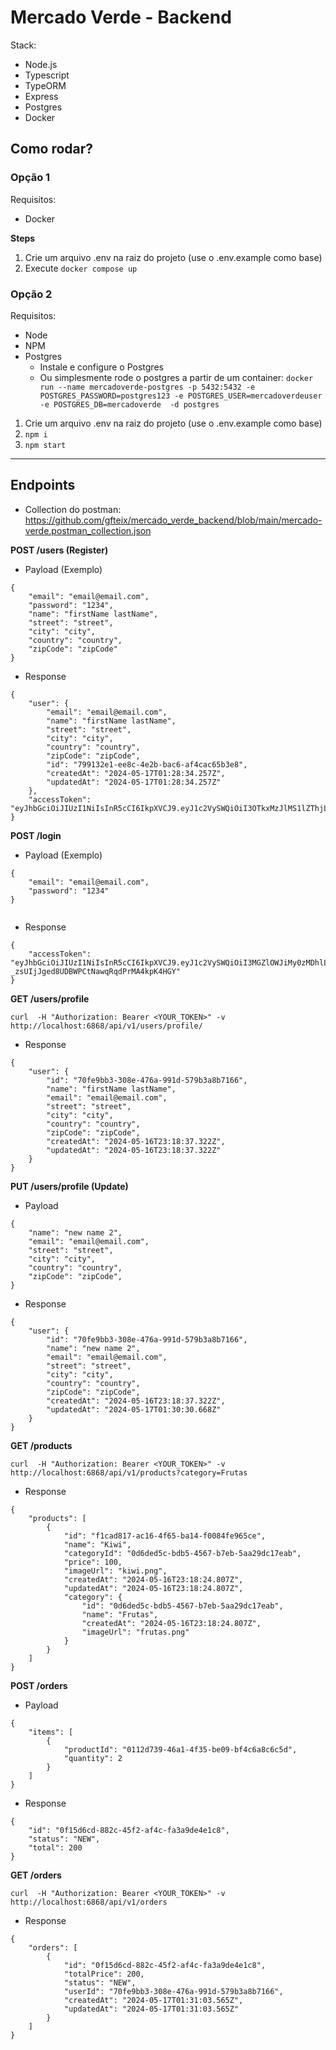 # Mercado Verde - Backend

Stack:
- Node.js 
- Typescript
- TypeORM
- Express
- Postgres
- Docker

## Como rodar?


### Opção 1

Requisitos:

- Docker

**Steps**
1. Crie um arquivo .env na raiz do projeto (use o .env.example como base)
2. Execute `docker compose up`

### Opção 2

Requisitos:
- Node
- NPM
- Postgres
    - Instale e configure o Postgres
    - Ou simplesmente rode o postgres a partir de um container: `docker run --name mercadoverde-postgres -p 5432:5432 -e POSTGRES_PASSWORD=postgres123 -e POSTGRES_USER=mercadoverdeuser -e POSTGRES_DB=mercadoverde  -d postgres`


1. Crie um arquivo .env na raiz do projeto (use o .env.example como base)
2. `npm i`
3. `npm start`

---

## Endpoints

- Collection do postman: https://github.com/gfteix/mercado_verde_backend/blob/main/mercado-verde.postman_collection.json




**POST /users (Register)**

- Payload (Exemplo)
```
{
    "email": "email@email.com",
    "password": "1234",
    "name": "firstName lastName",
    "street": "street",
    "city": "city",
    "country": "country",
    "zipCode": "zipCode"
}
```
- Response 
```
{
    "user": {
        "email": "email@email.com",
        "name": "firstName lastName",
        "street": "street",
        "city": "city",
        "country": "country",
        "zipCode": "zipCode",
        "id": "799132e1-ee8c-4e2b-bac6-af4cac65b3e8",
        "createdAt": "2024-05-17T01:28:34.257Z",
        "updatedAt": "2024-05-17T01:28:34.257Z"
    },
    "accessToken": "eyJhbGciOiJIUzI1NiIsInR5cCI6IkpXVCJ9.eyJ1c2VySWQiOiI3OTkxMzJlMS1lZThjLTRlMmItYmFjNi1hZjRjYWM2NWIzZTgiLCJpYXQiOjE3MTU4OTg1MTQsImV4cCI6MTcxNTk4NDkxNH0.HlmtM3dpm1qoEeGHH8gu9wFnvm1bYbH7VeNcbmNYesU"
}
```


**POST /login**

- Payload (Exemplo)
```
{
    "email": "email@email.com",
    "password": "1234"
}
  
```

- Response

```
{
    "accessToken": "eyJhbGciOiJIUzI1NiIsInR5cCI6IkpXVCJ9.eyJ1c2VySWQiOiI3MGZlOWJiMy0zMDhlLTQ3NmEtOTkxZC01NzliM2E4YjcxNjYiLCJpYXQiOjE3MTU4OTg1NTgsImV4cCI6MTcxNTk4NDk1OH0.s8bol-_zsUIjJged8UDBWPCtNawqRqdPrMA4kpK4HGY"
}
```

**GET /users/profile**

```
curl  -H "Authorization: Bearer <YOUR_TOKEN>" -v http://localhost:6868/api/v1/users/profile/
```

- Response 
```
{
    "user": {
        "id": "70fe9bb3-308e-476a-991d-579b3a8b7166",
        "name": "firstName lastName",
        "email": "email@email.com",
        "street": "street",
        "city": "city",
        "country": "country",
        "zipCode": "zipCode",
        "createdAt": "2024-05-16T23:18:37.322Z",
        "updatedAt": "2024-05-16T23:18:37.322Z"
    }
}
```


**PUT /users/profile (Update)**

- Payload

```
{
    "name": "new name 2",
    "email": "email@email.com",
    "street": "street",
    "city": "city",
    "country": "country",
    "zipCode": "zipCode",
}

```

- Response

```
{
    "user": {
        "id": "70fe9bb3-308e-476a-991d-579b3a8b7166",
        "name": "new name 2",
        "email": "email@email.com",
        "street": "street",
        "city": "city",
        "country": "country",
        "zipCode": "zipCode",
        "createdAt": "2024-05-16T23:18:37.322Z",
        "updatedAt": "2024-05-17T01:30:30.668Z"
    }
}
```


**GET /products**

```
curl  -H "Authorization: Bearer <YOUR_TOKEN>" -v http://localhost:6868/api/v1/products?category=Frutas
```

- Response 
```
{
    "products": [
        {
            "id": "f1cad817-ac16-4f65-ba14-f0084fe965ce",
            "name": "Kiwi",
            "categoryId": "0d6ded5c-bdb5-4567-b7eb-5aa29dc17eab",
            "price": 100,
            "imageUrl": "kiwi.png",
            "createdAt": "2024-05-16T23:18:24.807Z",
            "updatedAt": "2024-05-16T23:18:24.807Z",
            "category": {
                "id": "0d6ded5c-bdb5-4567-b7eb-5aa29dc17eab",
                "name": "Frutas",
                "createdAt": "2024-05-16T23:18:24.807Z",
                "imageUrl": "frutas.png"
            }
        }
    ]
}
```

**POST /orders**

- Payload
```
{
    "items": [
        {
            "productId": "0112d739-46a1-4f35-be09-bf4c6a8c6c5d",
            "quantity": 2
        }
    ]
}

```
- Response

```
{
    "id": "0f15d6cd-882c-45f2-af4c-fa3a9de4e1c8",
    "status": "NEW",
    "total": 200
}
```

**GET /orders**

```
curl  -H "Authorization: Bearer <YOUR_TOKEN>" -v http://localhost:6868/api/v1/orders
```

- Response 

```
{
    "orders": [
        {
            "id": "0f15d6cd-882c-45f2-af4c-fa3a9de4e1c8",
            "totalPrice": 200,
            "status": "NEW",
            "userId": "70fe9bb3-308e-476a-991d-579b3a8b7166",
            "createdAt": "2024-05-17T01:31:03.565Z",
            "updatedAt": "2024-05-17T01:31:03.565Z"
        }
    ]
}
```